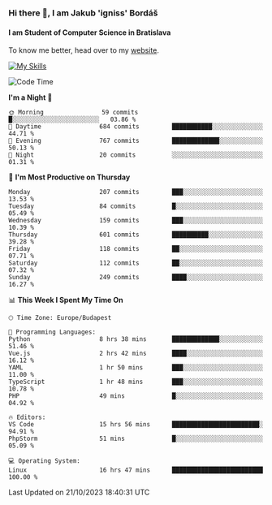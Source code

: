 ### Hi there 👋, I am Jakub 'igniss' Bordáš

#### I am Student of Computer Science in Bratislava
To know me better, head over to my [website](https://bordas.sk).

[![My Skills](https://skillicons.dev/icons?i=js,html,css,figma,svelte,java,kotlin,python,postgresql,typescript,nest,nodejs)](https://bordas.sk)


<!--START_SECTION:waka-->
![Code Time](http://img.shields.io/badge/Code%20Time-1%2C239%20hrs%2040%20mins-blue)

**I'm a Night 🦉** 

```text
🌞 Morning                59 commits          █░░░░░░░░░░░░░░░░░░░░░░░░   03.86 % 
🌆 Daytime                684 commits         ███████████░░░░░░░░░░░░░░   44.71 % 
🌃 Evening                767 commits         █████████████░░░░░░░░░░░░   50.13 % 
🌙 Night                  20 commits          ░░░░░░░░░░░░░░░░░░░░░░░░░   01.31 % 
```
📅 **I'm Most Productive on Thursday** 

```text
Monday                   207 commits         ███░░░░░░░░░░░░░░░░░░░░░░   13.53 % 
Tuesday                  84 commits          █░░░░░░░░░░░░░░░░░░░░░░░░   05.49 % 
Wednesday                159 commits         ███░░░░░░░░░░░░░░░░░░░░░░   10.39 % 
Thursday                 601 commits         ██████████░░░░░░░░░░░░░░░   39.28 % 
Friday                   118 commits         ██░░░░░░░░░░░░░░░░░░░░░░░   07.71 % 
Saturday                 112 commits         ██░░░░░░░░░░░░░░░░░░░░░░░   07.32 % 
Sunday                   249 commits         ████░░░░░░░░░░░░░░░░░░░░░   16.27 % 
```


📊 **This Week I Spent My Time On** 

```text
🕑︎ Time Zone: Europe/Budapest

💬 Programming Languages: 
Python                   8 hrs 38 mins       █████████████░░░░░░░░░░░░   51.46 % 
Vue.js                   2 hrs 42 mins       ████░░░░░░░░░░░░░░░░░░░░░   16.12 % 
YAML                     1 hr 50 mins        ███░░░░░░░░░░░░░░░░░░░░░░   11.00 % 
TypeScript               1 hr 48 mins        ███░░░░░░░░░░░░░░░░░░░░░░   10.78 % 
PHP                      49 mins             █░░░░░░░░░░░░░░░░░░░░░░░░   04.92 % 

🔥 Editors: 
VS Code                  15 hrs 56 mins      ████████████████████████░   94.91 % 
PhpStorm                 51 mins             █░░░░░░░░░░░░░░░░░░░░░░░░   05.09 % 

💻 Operating System: 
Linux                    16 hrs 47 mins      █████████████████████████   100.00 % 
```


 Last Updated on 21/10/2023 18:40:31 UTC
<!--END_SECTION:waka-->
